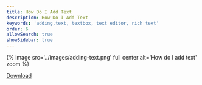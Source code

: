 ```yaml
---
title: How Do I Add Text
description: How Do I Add Text
keywords: 'adding,text, textbox, text editor, rich text'
order: 6
allowSearch: true
showSidebar: true
---
```

{% image src='../images/adding-text.png' full center  alt='How do I add text' zoom %}

<div class="mt-10">
	<a
		href="/help/usertaskflow/other_file/adding_text.pdf"
		class="btn btn-primary btn-downloads"
		target="_blank"
		>
		Download
	</a>
</div>
